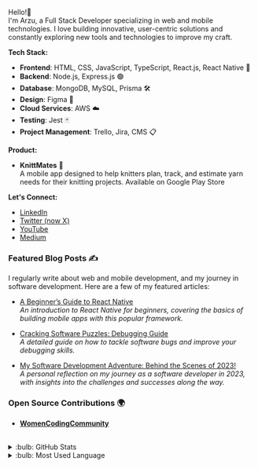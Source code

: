 Hello!👋  
I'm Arzu, a Full Stack Developer specializing in web and mobile technologies. I love building innovative, user-centric solutions and constantly exploring new tools and technologies to improve my craft.

**Tech Stack:**
 
- **Frontend**: HTML, CSS, JavaScript, TypeScript, React.js, React Native 📱
- **Backend**: Node.js, Express.js 🟢
- **Database**: MongoDB, MySQL, Prisma 🛠️
- **Design**: Figma 🎨
- **Cloud Services**: AWS ☁️
- **Testing**: Jest 🃏
- **Project Management**: Trello, Jira, CMS 📋

**Product:**

- **KnittMates** 🧶  
A mobile app designed to help knitters plan, track, and estimate yarn needs for their knitting projects.
Available on Google Play Store

**Let's Connect:**

- [LinkedIn](https://www.linkedin.com/in/arzucaner/)  
- [Twitter (now X)](https://x.com/arz_ugny)   
- [YouTube](https://www.youtube.com/channel/UCsK0v6RouRYb5I1Ny8flrOg)   
- [Medium](https://arzugny.medium.com/) 

  
### Featured Blog Posts ✍️
I regularly write about web and mobile development, and my journey in software development. Here are a few of my featured articles:

- [A Beginner’s Guide to React Native](https://engineering.teknasyon.com/a-beginners-guide-to-react-native-769ef818e1b0)  
  *An introduction to React Native for beginners, covering the basics of building mobile apps with this popular framework.*

- [Cracking Software Puzzles: Debugging Guide](https://arzugny.medium.com/cracking-software-puzzles-debugging-guide-87da909b1283)  
  *A detailed guide on how to tackle software bugs and improve your debugging skills.*

- [My Software Development Adventure: Behind the Scenes of 2023!](https://arzugny.medium.com/my-software-development-adventure-behind-the-scenes-of-2023-15e835fe92f1)  
  *A personal reflection on my journey as a software developer in 2023, with insights into the challenges and successes along the way.*

 ### Open Source Contributions 🌍
  - **[WomenCodingCommunity](https://github.com/Women-Coding-Community/WomenCodingCommunity.github.io)**  

  
<br />

<details>
<summary>:bulb: GitHub Stats</summary>
<img src="https://github-readme-stats.vercel.app/api?username=arzucaner&show_icons=true&theme=dracula">
</details>
 
<details>
<summary>:bulb: Most Used Language</summary>
<img src="https://github-readme-stats.vercel.app/api/top-langs/?username=arzucaner&layout=compact">
</details>
